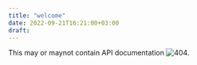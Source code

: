 ```yaml
---
title: "welcome"
date: 2022-09-21T16:21:00+03:00
draft: 
---
```


This may or maynot contain API documentation
![404](/images/fatcat.jpg "Nothing to see here").